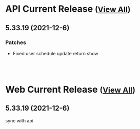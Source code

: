 
# API Current Release <small>([View All](/API.md))</small>
## 5.33.19 (2021-12-6)
### Patches 

- Fixed user schedule update return show

<br><br>
# Web Current Release <small>([View All](/Web.md))</small>
## 5.33.19 (2021-12-6)
sync with api

  
